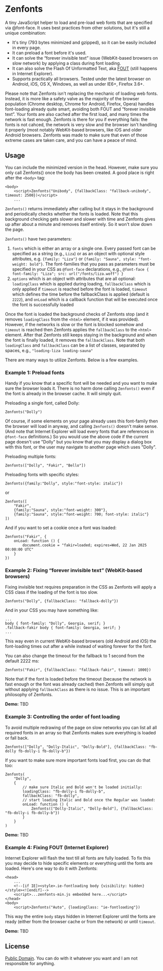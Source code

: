 # Zenfonts

A tiny JavaScript helper to load and pre-load web fonts that are specified via @font-face. It uses best practices from other solutions, but it's still a unique combination:

- It's tiny (793 bytes minimized and gzipped), so it can be easily included in every page.
- It can preload a font before it's used.
- It can solve the “forever invisible text” issue (WebKit-based browsers on slow network) by applying a class during font loading.
- It can also solve the Flash Of Unformatted Text, aka [FOUT](http://www.paulirish.com/2009/fighting-the-font-face-fout/) (still happens in Internet Explorer).
- Supports practically all browsers. Tested under the latest browser on Android, iOS, OS X, Windows, as well as under IE6+, Firefox 3.6+.

Please note that Zenfonts isn't replacing the mechanic of loading web fonts. Instead, it is more like a safety valve as the majority of the browser population (Chrome desktop, Chrome for Android, Firefox, Opera) handles font-loading already quite smart, avoiding both FOUT and “forever invisible text”. Your fonts are also cached after the first load, and many times the network is fast enough. Zenfonts is there for you if everything fails: the fonts is not cahced, the network is very slow and the browser isn't handling it properly (most notably WebKit-based browsers, like iOS and older Android browsers. Zenfonts was made to make sure that even of those extreme cases are taken care, and you can have a peace of mind.


## Usage

You can include the minimized version in the head. However, make sure you only call Zenfonts() once the body has been created. A good place is right after the `<body>` tag:
	
````
<body>
    <script>Zenfonts("Unibody", {fallbackClass: "fallback-unibody", timeout: 2500})</script>
	...
````
`Zenfonts()` returns immediately after calling but it stays in the background and periodically checks whether the fonts is loaded. Note that this background checking gets slower and slower with time and Zenfonts gives up after about a minute and removes itself entirely. So it won't slow down the page.

`Zenfonts()` have two parameters:

1. `fonts` which is either an array or a single one. Every passed font can be specified as a string (e.g., `Liza`) or as an object with optional style attributes, e.g. `{family: "Liza"}` or `{family: "Sauna", style: "font-weight: bold"}`. The font-families that you pass as parameters must be specified in your CSS as `@font-face` declarations, e.g., `@font-face { font-family: "Liza"; src: url("/fonts/liza.woff") }`
2. `options` which is an object with attributes that are all optional: `loadingClass` which is applied during loading, `fallbackClass` which is only applied if `timeout` is reached before the font is loaded, `timeout` which defines the time before the fallbackClass is applied (default is `2222`), and `onLoad` which is a callback function that will be executed once the font is successfully loaded

Once the font is loaded the background checks of Zenfonts stop (and it removes `loadingClass` from the `<html>` element, if it was provided). However, if the networks is slow or the font is blocked somehow and `timeout` is reached then Zenfonts applies the `fallbackClass` to the `<html>` element. After that Zenfonts still keeps staying in the background and when the font is finally loaded, it removes the `fallbackClass`. Note that both `loadingClass` and `fallbackClass` can be a list of classes, separated by spaces, e.g., `"loading-liza loading-sauna"`

There are many ways to utilize Zenfonts. Below is a few examples.


### Example 1: Preload fonts

Handy if you know that a specific font will be needed and you want to make sure the browser loads it. There is no harm done calling `Zenfonts()` even if the font is already in the browser cache. It will simply quit.

Preloading a single font, called Dolly:

```
Zenfonts("Dolly")
```

Of course, if some elements on your page already uses this font-family then the browser will load in anyway, and calling `Zenfonts()` doesn't make sense. (And note that Internet Explorer will load every fonts that are references in `@font-face` definitions.) So you would use the above code if the current page doesn't use "Dolly" but you know that you may display a dialog box with this font, or the user may navigate to another page which uses "Dolly".


Preloading multiple fonts:

```
Zenfonts(["Dolly", "Fakir", "Bello"])
```

Preloading fonts with specific styles:

```
Zenfonts({family:"Dolly", style:"font-style: italic"})
```
or
```
Zenfonts([
    "Fakir",
	{family:"Sauna", style:"font-weight: 300"},
	{family:"Sauna", style:"font-weight: 700; font-style: italic"}
])
```

And if you want to set a cookie once a font was loaded:

```
Zenfonts("Fakir", {
    onLoad: function () {
        document.cookie = "fakir=loaded; expires=Wed, 22 Jan 2025 00:00:00 UTC"
    }
})
```

### Example 2: Fixing “forever invisible text” (WebKit-based browsers)

Fixing invisible text requires preparation in the CSS as Zenfonts will apply a CSS class if the loading of the font is too slow.

```
Zenfonts("Dolly", {fallbackClass: "fallback-dolly"})
```

And in your CSS you may have something like:

```
...
body { font-family: "Dolly", Georgia, serif; }
.fallback-fakir body { font-family: Georgia, serif; }
...
```

This way even in current WebKit-based browsers (old Android and iOS) the font-loading times out after a while instead of waiting forever for the font.


You can also change the timeout for the fallback to 1 second from the default 2222 ms:

```
Zenfonts("Fakir", {fallbackClass: "fallback-fakir", timeout: 1000})
```

Note that if the font is loaded before the timeout (because the network is fast enough or the font was already cached) then Zenfonts will simply quit without applying `fallbackClass` as there is no issue. This is an important philosophy of Zenfonts.

**Demo:** TBD


### Example 3: Controlling the order of font loading

To avoid multiple redrawing of the page on slow networks you can list all all required fonts in an array so that Zenfonts makes sure everything is loaded or fall back.

```
Zenfonts(["Dolly", "Dolly-Italic", "Dolly-Bold"], {fallbackClass: "fb-dolly fb-dolly-i fb-dolly-b"})
```

If you want to make sure more important fonts load first, you can do that too:

```
Zenfonts(
    "Dolly", 
    {
		// make sure Italic and Bold won't be loaded initially:
        loadingClass: "fb-dolly-i fb-dolly-b",
        fallbackClass: "fb-dolly",
		// start loading Italic and Bold once the Regular was loaded:
        onLoad: function () {
			Zenfonts(["Dolly-Italic", "Dolly-Bold"], {fallbackClass: "fb-dolly-i fb-dolly-b"})
        }
    }
)
```

**Demo:** TBD


### Example 4: Fixing FOUT (Internet Explorer)

Internet Explorer will flash the text till all fonts are fully loaded. To fix this you may decide to hide specific elements or everything until the fonts are loaded. Here's one way to do it with Zenfonts:


```
<head>
    ...
    <!--[if IE]><style>.ie-fontloading body {visibility: hidden}</style><![endif]-->
    <script>...zenfonts-min.js embedded here...</script>
</head>
<body>
    <script>Zenfonts("Auto", {loadingClass: "ie-fontloading"})
```

This way the entire `body` stays hidden in Internet Explorer until the fonts are ready (either from the browser cache or from the network) or until `timeout`.


**Demo:** TBD


## License

[Public Domain](http://unlicense.org). You can do with it whatever you want and I am not responsible for anything.
